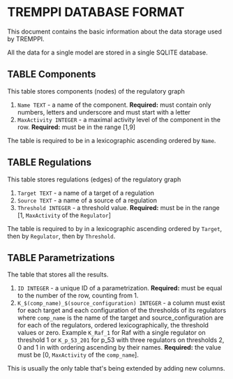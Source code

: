 TREMPPI DATABASE FORMAT
=======================

This document contains the basic information about the data storage used by TREMPPI.

All the data for a single model are stored in a single SQLITE database.

TABLE Components
----------------
This table stores components (nodes) of the regulatory graph

1. `Name TEXT` - a name of the component. **Required:** must contain only numbers, letters and underscore and must start with a letter
2. `MaxActivity INTEGER` - a maximal activity level of the component in the row. **Required:** must be in the range [1,9]

The table is required to be in a lexicographic ascending ordered by `Name`.

TABLE Regulations
-----------------
This table stores regulations (edges) of the regulatory graph

1. `Target TEXT` - a name of a target of a regulation
2. `Source TEXT` - a name of a source of a regulation
3. `Threshold INTEGER` - a threshold value. **Required:** must be in the range  [1, `MaxActivity` of the `Regulator`]

The table is required to by in a lexicographic ascending ordered by `Target`, then by `Regulator`, then by `Threshold`.

TABLE Parametrizations
----------------------
The table that stores all the results. 

1. `ID INTEGER` - a unique ID of a parametrization. **Required:** must be equal to the number of the row, counting from 1.
2. `K_$(comp_name)_$(source_configuration) INTEGER` - a column must exist for each target and each configuration of the thresholds of its regulators where `comp_name` is the name of the target and source_configuration are for each of the regulators, ordered lexicographically, the threshold values or zero. Example `K_Raf_1` for Raf with a single regulator on threshold 1 or  `K_p_53_201` for p_53 with three regulators on thresholds 2, 0 and 1 in with ordering ascending by their names. **Required:** the value must be [0, `MaxActivity` of the `comp_name`].

This is usually the only table that's being extended by adding new columns.